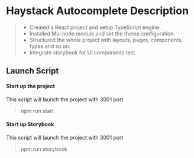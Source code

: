 # Haystack Autocomplete Description

> - Created a React project and setup TypeScript engine.
> - Installed Mui node module and set the theme configuration.
> - Structured the whole project with layouts, pages, components, types and so on.
> - Integrate storybook for UI components test

## Launch Script
#### Start up the project
This script will launch the project with 3001 port
> npm run start <br />

#### Start up Storybook
This script will launch the project with 3001 port
> npm run storybook <br />
